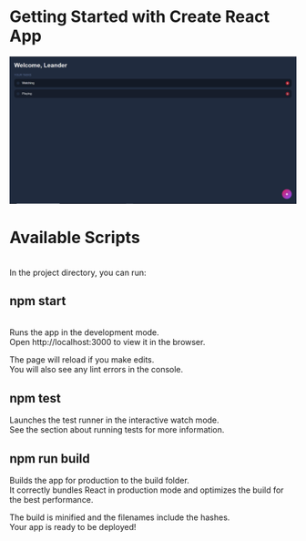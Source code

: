 # Getting Started with Create React App
<img src="view.png">

<h1>Available Scripts</h1><br>
In the project directory, you can run:<br>

<h2>npm start</h2><br>
Runs the app in the development mode.<br>
Open <link>http://localhost:3000</link> to view it in the browser.<br>

The page will reload if you make edits.<br>
You will also see any lint errors in the console.<br>

<h2>npm test</h2>
Launches the test runner in the interactive watch mode.<br>
See the section about running tests for more information.<br>

<h2>npm run build</h2>
Builds the app for production to the build folder.<br>
It correctly bundles React in production mode and optimizes the build for the best performance.<br>

The build is minified and the filenames include the hashes.<br>
Your app is ready to be deployed!
